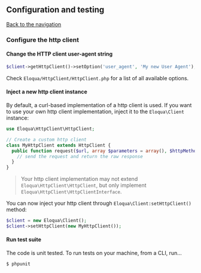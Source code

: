 ## Configuration and testing
[Back to the navigation](index.md)

### Configure the http client

#### Change the HTTP client user-agent string
```php
$client->getHttpClient()->setOption('user_agent', 'My new User Agent');
```
Check `Eloqua/HttpClient/HttpClient.php` for a list of all available options.

#### Inject a new http client instance
By default, a curl-based implementation of a http client is used. If you want to
use your own http client implementation, inject it to the `Eloqua\Client`
instance:

```php
use Eloqua\HttpClient\HttpClient;

// Create a custom http client
class MyHttpClient extends HttpClient {
  public function request($url, array $parameters = array(), $httpMethod = 'GET', array $headers = array()) {
    // send the request and return the raw response
  }
}
```

> Your http client implementation may not extend `Eloqua\HttpClient\HttpClient`, but only implement `Eloqua\HttpClient\HttpClientInterface`.

You can now inject your http client through `Eloqua\Client:setHttpClient()`
method:

```php
$client = new Eloqua\Client();
$client->setHttpClient(new MyHttpClient());
```

#### Run test suite
The code is unit tested. To run tests on your machine, from a CLI, run...

```bash
$ phpunit
```
